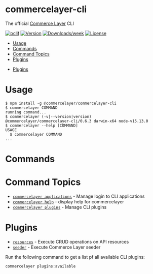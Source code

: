 commercelayer-cli
=================

The official [Commerce Layer](https://commercelayer.io) CLI

[![oclif](https://img.shields.io/badge/cli-oclif-brightgreen.svg)](https://oclif.io)
[![Version](https://img.shields.io/npm/v/@commercelayer/commercelayer-cli.svg)](https://npmjs.org/package/@commercelayer/commercelayer-cli)
[![Downloads/week](https://img.shields.io/npm/dw/@commercelayer/commercelayer-cli.svg)](https://npmjs.org/package/@commercelayer/commercelayer-cli)
[![License](https://img.shields.io/npm/l/@commercelayer/commercelayer-cli.svg)](https://github.com/commercelayer/commercelayer-cli/blob/master/package.json)


<!-- toc -->
* [Usage](#usage)
* [Commands](#commands)
* [Command Topics](#command-topics)
* [Plugins](#plugins)
<!-- tocstop -->
* [Plugins](#plugins)
# Usage
<!-- usage -->
```sh-session
$ npm install -g @commercelayer/commercelayer-cli
$ commercelayer COMMAND
running command...
$ commercelayer (-v|--version|version)
@commercelayer/commercelayer-cli/0.6.3 darwin-x64 node-v15.13.0
$ commercelayer --help [COMMAND]
USAGE
  $ commercelayer COMMAND
...
```
<!-- usagestop -->
# Commands
<!-- commands -->
# Command Topics

* [`commercelayer applications`](docs/applications.md) - Manage login to CLI applications
* [`commercelayer help`](docs/help.md) - display help for commercelayer
* [`commercelayer plugins`](docs/plugins.md) - Manage CLI plugins

<!-- commandsstop -->
# Plugins

* [`resources`](https://github.com/commercelayer/commercelayer-cli-plugin-resources/blob/main/README.md) - Execute CRUD operations on API resources
* [`seeder`](https://github.com/commercelayer/commercelayer-cli-plugin-seeder/blob/main/README.md) - Execute Commerce Layer seeder

Run the following command to get a list pf all available CLI plugins:
```sh-session
commercelayer plugins:available
```
